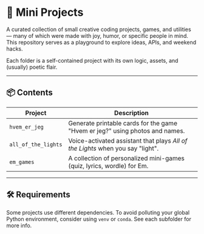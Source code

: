 # 🎯 Mini Projects

A curated collection of small creative coding projects, games, and utilities — many of which were made with joy, humor, or specific people in mind. This repository serves as a playground to explore ideas, APIs, and weekend hacks.

Each folder is a self-contained project with its own logic, assets, and (usually) poetic flair.

---

## 📦 Contents

| Project              | Description                                                                 |
|----------------------|-----------------------------------------------------------------------------|
| `hvem_er_jeg`        | Generate printable cards for the game "Hvem er jeg?" using photos and names. |
| `all_of_the_lights`  | Voice-activated assistant that plays *All of the Lights* when you say "light". |
| `em_games`           | A collection of personalized mini-games (quiz, lyrics, wordle) for Em.      |

---

## 🛠 Requirements

Some projects use different dependencies. To avoid polluting your global Python environment, consider using `venv` or `conda`. See each subfolder for more info.

